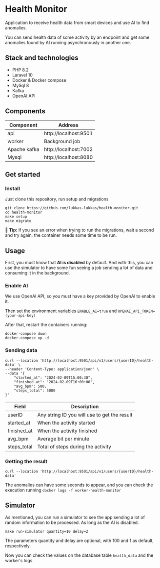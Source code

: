 # Health Monitor

Application to receive health data from smart devices and use AI to find anomalies.

You can send health data of some activity by an endpoint and get some anomalies found by AI running asynchronously
in another one.

## Stack and technologies
- PHP 8.2
- Laravel 10
- Docker & Docker compose
- MySql 8
- Kafka
- OpenAI API

## Components

| Component     | Address               |
|---------------|-----------------------|
| api           | http://localhost:9501 |
| worker        | Background job        |
| Apache kafka  | http://localhost:7002 |
| Mysql         | http://localhost:8080 |

## Get started

### Install

Just clone this repository, run setup and migrations

``` shell
git clone https://github.com/lukkas-lukkas/health-monitor.git
cd health-monitor
make setup
make migrate
```
🚩 **Tip:** If you see an error when trying to run the migrations, wait a second and try again; the container needs some time to be run.

## Usage

First, you must know that **AI is disabled** by default. And with this, you can use the simulator to have some fun
seeing a job sending a lot of data and consuming it in the background.

### Enable AI

We use OpenAI API, so you must have a key provided by OpenAI to enable it. 

Then set the environment variables `ENABLE_AI=true` and `OPENAI_API_TOKEN=(your-api-key)`

After that, restart the containers running:
``` shell
docker-compose down
docker-compose up -d
```

### Sending data
``` curl
curl --location 'http://localhost:9501/api/v1/users/{userID}/health-data' \
--header 'Content-Type: application/json' \
--data '{
    "started_at": "2024-02-09T15:00:30",
    "finished_at": "2024-02-09T16:00:00",
    "avg_bpm": 500,
    "steps_total": 5000
}'
```
| Field               | Description                                      |
|---------------------|--------------------------------------------------|
| userID              | Any string ID you will use to get the result |
| started_at          | When the activity started                        |
| finished_at         | When the activity finished                       |
| avg_bpm             | Average bit per minute                           |
| steps_total         | Total of steps during the activity               |

### Getting the result
``` curl
curl --location 'http://localhost:9501/api/v1/users/{userID}/health-data'
```
The anomalies can have some seconds to appear, and you can check the execution running `docker logs -f worker-health-monitor`

## Simulator

As mentioned, you can run a simulator to see the app sending a lot of random information to be processed.
As long as the AI is disabled.

``` shell
make run-simulator quantity=10 delay=2
```
The parameters quantity and delay are optional, with 100 and 1 as default, respectively.

Now you can check the values on the database table ``health_data`` and the worker's logs.
